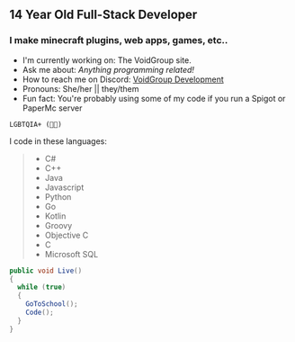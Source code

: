 ## 14 Year Old Full-Stack Developer

### I make minecraft plugins, web apps, games, etc..


- I'm currently working on: The VoidGroup site.
- Ask me about: *Anything programming related!*
- How to reach me on Discord: [VoidGroup Development](https://discord.gg/JvNAeVnPFz)
- Pronouns: She/her || they/them
- Fun fact: You're probably using some of my code if you run a Spigot or PaperMc server

`LGBTQIA+ (🏳️‍⚧️)`

I code in these languages:
> - C#
> - C++
> - Java
> - Javascript
> - Python
> - Go
> - Kotlin
> - Groovy
> - Objective C
> - C
> - Microsoft SQL

```cs
public void Live()
{
  while (true)
  {
    GoToSchool();
    Code();
  }
}
```
